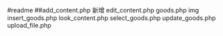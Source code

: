 #readme	
##add_content.php		新增
edit_content.php
goods.php
img
insert_goods.php
look_content.php
select_goods.php
update_goods.php
upload_file.php
